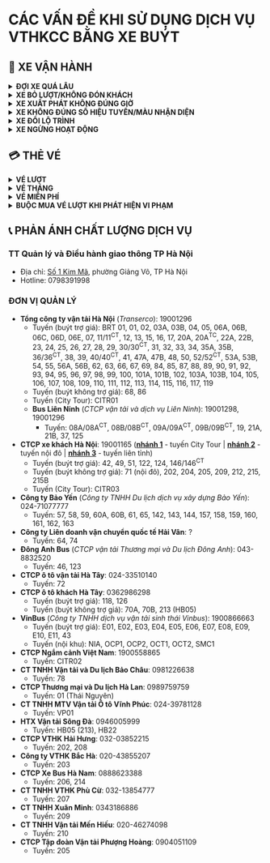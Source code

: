 # CÁC VẤN ĐỀ KHI SỬ DỤNG DỊCH VỤ VTHKCC BẰNG XE BUÝT
## 🚌 XE VẬN HÀNH
<details>
  <summary><b>ĐỢI XE QUÁ LÂU</b></summary>
  <br>
  
Vào các khung giờ cao điểm, do ùn tắc giao thông, việc lưu thông có thể gặp gián đoạn dẫn đến việc xe buýt trễ giờ. Trong một số trường hợp, xe buýt có thể tạm thời đổi lộ trình dẫn đến việc không có xe xuất hiện tại vài điểm dừng, tham khảo ở dưới.
</details>
<details>
  <summary><b>XE BỎ LƯỢT/KHÔNG ĐÓN KHÁCH</b></summary>
  <br>

   - <ins>**Ngoài giờ hoạt động**</ins>: Các xe vận hành theo khung giờ cố định, không đón khách khi chưa đến lượt hoặc đã hết lượt. Các xe ngoài giờ hoạt động thường để LED biểu thị **XE VỀ GARA**/**XE HUY ĐỘNG**/**E00 TUYẾN NGỪNG HOẠT ĐỘNG** hoặc tắt LED và đèn trong xe.<br>
     - Ví dụ:<br>
       - Tuyến A mở bến lúc 5:00, vào lúc 5:30 có xe của tuyến chạy trên đường nhưng không đón khách, đấy là xe di chuyển đến đầu bến để chuẩn bị vận hành.
       - Tuyến A đóng bến lúc 21:00, vào lúc 20:55 có xe của tuyến trả khách tại bến nhưng đi luôn và không đón khách tiếp, đấy là xe đã hết lượt. Lượt chạy 21:00 sẽ do khác đảm nhiệm.<br>
     - Nếu xe buýt đang trong giờ vận hành nhưng không đón khách tại điểm, vui lòng phản ánh với đơn vị quản lý của tuyến hoặc TT Quản lý và Điều hành giao thông TP Hà Nội tại [đây](https://github.com/alisznlong/XeBuytHanoi/blob/main/sub/buyt/VanDe.md#ph%E1%BA%A3n-%C3%A1nh-ch%E1%BA%A5t-l%C6%B0%E1%BB%A3ng-d%E1%BB%8Bch-v%E1%BB%A5).
   - <ins>**Xe hỏng/gặp sự cố**</ins>: Trong trường hợp xe hỏng/gặp sự cố nặng dẫn tới việc không thể tiếp tục vận hành, xe sẽ ngừng đón khách và di chuyển về khu vực sửa chữa của đơn vị quản lý.<br>
   - <ins>**Quá thời gian hoạt động**</ins>: Quá 10 phút kể từ thời điểm đóng bến (*lượt cuối của tuyến*), xe vận hành sẽ không còn được trợ giá. Trong trường hợp xe lượt cuối hoặc cận cuối về bến quá 10 phút của thời gian đóng bến thì xe đó sẽ ngừng đón khách.
     - Ví dụ:<br>
       - Tuyến 22A là một trong những tuyến bị <ins>âm giờ</ins> (*về bến muộn do ùn tắc giao thông*) khá nặng, do đó tuyến thường xuyên bỏ lượt cuối và cận cuối, đặc biệt là lượt từ đầu (B) KĐT Kiến Hưng
   - <ins>**Xe đang được sử dụng với mục đích khác**</ins>: Thực hiện nhiệm vụ thành phố giao, chở cán bộ công nhân viên của đơn vị quản lý,... Các xe đang được sử dụng với mục đích khác thường được tắt LED biểu thị để tránh gây nhầm lẫn cho khách hàng.
</details>
<details>
  <summary><b>XE XUẤT PHÁT KHÔNG ĐÚNG GIỜ</summary></b></summary>
  <br>

  - Xe buýt được phép xuất phát chênh lệch 1-3 phút so với lịch chạy cố định. Để tránh việc nhỡ xe, vui lòng chờ tại đầu bến tối thiểu 3-5 phút trước khi đến lịch chạy.
  - Các xe bị <ins>âm giờ</ins> (*về bến muộn do ùn tắc giao thông*) có thể sẽ đón khách và đi luôn ngay sau khi trả khách tại bến để đảm bảo thời gian vận hành và các lịch chạy kế tiếp được ổn định.
</details>
<details>
  <summary><b>XE KHÔNG ĐÚNG SỐ HIỆU TUYẾN/MÀU NHẬN DIỆN</b></summary>
  <br>

Trong một số trường hợp, tuyến thiếu xe vận hành nhưng không đảm bảo được xe dự phòng, đơn vị vận hành sẽ bổ sung xe từ tuyến khác. Xe bổ sung có thể mang số hiệu tuyến khác hoặc màu nhận diện khác.
</details>
<details>
  <summary><b>XE ĐỔI LỘ TRÌNH</summary></b></summary>
  <br>

   - Ngắn hạn: Trong một số trường hợp nhất định, xe buýt sẽ đổi lộ trình tạm thời để đảm bảo thời gian vận hành và các lịch chạy kế tiếp được ổn định.
     - Ví dụ:<br>
       - Lộ trình bị gián đoạn tạm thời: Thiên tai, tai nạn, sửa chữa ngắn, tắc đường quá lâu,...
       - Phục vụ các sự kiện lớn: Các giải chạy, lễ duyệt binh,...
   - Dài hạn: Trong trường hợp xe buýt phải đổi lộ trình dài hạn, thông tin sẽ được cập nhật diện rộng trên mạng xã hội, trang thông tin của đơn vị quản lý và báo đài.
     - Ví dụ:<br>
       - Lộ trình bị gián đoạn dài ngày: **Đổi lộ trình tạm thời của các tuyến buýt trong thời gian bảo trì cầu Thăng Long** năm 2020<sup>[[link](https://nhandan.vn/dieu-chinh-16-tuyen-xe-buyt-co-lo-trinh-di-qua-cau-thang-long-post607367.html)]</sup>.
</details>
<details>
  <summary><b>XE NGỪNG HOẠT ĐỘNG</summary></b></summary>
  <br>

   - Ngắn hạn: Măc dù các tuyến buýt trợ giá hoạt động liên tục không ngừng nghỉ, nhưng trong một số trường hợp nhất định, các tuyến sẽ phải ngừng hoạt động tạm thời trong thời gian ngắn, từ vài giờ cho đến vài ngày.
     - Ví dụ:<br>
       - Do thiên tai: **Ngừng hoạt động do ảnh hưởng của siêu bão Yagi** năm 2024<sup>[[link](https://thitruongtaichinh.kinhtedothi.vn/tai-chinh/tranh-sieu-bao-yagi-ha-noi-tam-dung-toan-bo-xe-buyt-va-tau-dien-126497.html)]</sup>.
       - Phục vụ các sự kiện lớn: **Phục vụ tổng duyệt Lễ kỉ niệm 80 năm Quốc khánh** năm 2025<sup>[[link](https://laodong.vn/xe/ha-noi-dung-hoat-dong-18-tuyen-dieu-chinh-lo-trinh-91-tuyen-buyt-dip-29-1565496.ldo)]</sup>.
   - Dài hạn: Trong trường hợp xe buýt phải ngừng hoạt động dài hạn, thông tin sẽ được cập nhật diện rộng trên mạng xã hội, trang thông tin của đơn vị quản lý và báo đài.
     - Ví dụ:<br>
       - [**Tuyến 43 tạm dừng hoạt động** năm 2025](https://hanoi.gov.vn/tin-so-nganh/tam-dung-hoat-dong-tuyen-buyt-so-43-tu-1-2-2025-4250106192843602.htm).
</details>

## 💳 THẺ VÉ
<details>
  <summary><b>VÉ LƯỢT</b></summary>
  <br>

  - <ins>**BẢO QUẢN VÉ**</ins>: Khách hàng khi sử dụng vé lượt có trách nhiệm bảo quản vé trong suốt hành trình. Trong trường hợp khách hàng không thể xuất trình vé lượt đã mua khi được nhân viên phục vụ hoặc giám sát yêu cầu kiểm tra, khách hàng sẽ buộc phải mua lại vé lượt.
  - <ins>**NHÂN VIÊN PHỤC VỤ ĐƯA VÉ CŨ**</ins>: NVPV đưa vé cũ (*vé đã bán cho người khác và bị xé sẵn*) được coi là hành vi lậu vé. Vui lòng phản ánh với đơn vị quản lý của tuyến hoặc TT Quản lý và Điều hành giao thông TP Hà Nội tại [đây](https://github.com/alisznlong/XeBuytHanoi/blob/main/sub/buyt/VanDe.md#ph%E1%BA%A3n-%C3%A1nh-ch%E1%BA%A5t-l%C6%B0%E1%BB%A3ng-d%E1%BB%8Bch-v%E1%BB%A5).
</details>
<details>
  <summary><b>VÉ THÁNG</b></summary>
  <br>

   - **THẺ VÉ VẬT LÝ**:
     - <ins>**TỊCH THU THẺ VÉ**</ins>: NVPV có quyền tịch thu vé tháng của khách hàng nếu phát hiện các hành vi:
       - Mượn vé: Sử dụng vé tháng của người khác.
       - Gian lận tem tháng: Khách hàng tiếp tục sử dụng vé tháng mặc dù chưa dán tem tháng hiện tại.
       - Sai tuyến: Khách hàng sử dụng vé đơn tuyến nhưng sử dụng vé tháng trên tuyến khác không được đăng ký.
       - Hết hiệu lực: Học sinh/sinh viên sử dụng vé tháng đã hết niên hạn đăng ký.
         - Ví dụ: Sinh viên A đã tốt nghiệp và hết niên hạn vé tháng vào tháng 1/2020, nhưng đã nhờ người khác mua hộ tem tháng để dán vé và tiếp tục sử dụng sau khi đã hết quyền lợi ưu tiên.
       - Vé giả: Khách hàng sử dụng vé tháng giả mạo để được miễn phí đi buýt.
     - <ins>**TỪ CHỐI SỬ DỤNG**</ins>: NVPV có quyền từ chối sử dụng vé tháng của khách hàng nếu phát hiện các hành vi:
       - Vé quá cũ/biến dạng: Khách hàng sử dụng vé tháng quá cũ, không còn khả năng để nhận dạng thông tin người đăng ký.
   - **THẺ VÉ ẢO/PHI VẬT LÝ**:
     - <ins>**TỪ CHỐI SỬ DỤNG**</ins>: NVPV có quyền từ chối sử dụng vé tháng của khách hàng nếu phát hiện các hành vi:
       - Mượn vé: Sử dụng vé tháng của người khác.
       - Sai hình thức: Khách hàng xuất trình thẻ vé ảo/phi vật lý dưới dạng ảnh chụp lại thay vì qua ứng dụng chính thức.
       - Sai tuyến: Khách hàng sử dụng vé đơn tuyến nhưng sử dụng vé tháng trên tuyến khác không được đăng ký.
       - Vé giả: Khách hàng sử dụng vé tháng giả mạo để được miễn phí đi buýt.
</details>
<details>
  <summary><b>VÉ MIỄN PHÍ</b></summary>
  <br>

   - **THẺ VÉ VẬT LÝ**:
     - <ins>**TỊCH THU THẺ VÉ**</ins>: NVPV có quyền tịch thu vé miễn phí của khách hàng nếu phát hiện các hành vi:
       - Mượn vé: Sử dụng vé tháng của người khác.
       - Hết hiệu lực: Khách hàng sử dụng vé miễn phí đã hết hiệu lực.
       - Vé giả: Khách hàng sử dụng vé tháng giả mạo để được miễn phí đi buýt.
     - <ins>**TỪ CHỐI SỬ DỤNG**</ins>: NVPV có quyền từ chối sử dụng vé tháng của khách hàng nếu phát hiện các hành vi:
       - Vé quá cũ/biến dạng: Khách hàng sử dụng vé miễn phí quá cũ, không còn khả năng để nhận dạng thông tin người đăng ký.
       - Hết hiệu lực: Khách hàng sử dụng vé miễn phí đã hết hiệu lực.
</details>
<details>
  <summary><b>BUỘC MUA VÉ LƯỢT KHI PHÁT HIỆN VI PHẠM</b></summary>

  - NVPV có quyền buộc khách hàng mua vé lượt sau khi phát hiện các hành vi gian lận hoặc vi phạm quy định sử dụng vé nêu trên.
</details>

## 📞 PHẢN ÁNH CHẤT LƯỢNG DỊCH VỤ
### TT Quản lý và Điều hành giao thông TP Hà Nội
- Địa chỉ: [Số 1 Kim Mã](https://maps.app.goo.gl/bqaWxjReobGUdZ2XA), phường Giảng Võ, TP Hà Nội
- Hotline: 0798391998
### ĐƠN VỊ QUẢN LÝ
- **Tổng công ty vận tải Hà Nội** (*Transerco*): 19001296
  - Tuyến (buýt trợ giá): BRT 01, 01, 02, 03A, 03B, 04, 05, 06A, 06B, 06C, 06D, 06E, 07, 11/11<sup>CT</sup>, 12, 13, 15, 16, 17, 20A, 20A<sup>TC</sup>, 22A, 22B, 23, 24, 25, 26, 27, 28, 29, 30/30<sup>CT</sup>, 31, 32, 33, 34, 35A, 35B, 36/36<sup>CT</sup>, 38, 39, 40/40<sup>CT</sup>, 41, 47A, 47B, 48, 50, 52/52<sup>CT</sup>, 53A, 53B, 54, 55, 56A, 56B, 62, 63, 66, 67, 69, 84, 85, 87, 88, 89, 90, 91, 92, 93, 94, 95, 96, 97, 98, 99, 100, 101A, 101B, 102, 103A, 103B, 104, 105, 106, 107, 108, 109, 110, 111, 112, 113, 114, 115, 116, 117, 119
  - Tuyến (buýt không trợ giá): 68, 86
  - Tuyến (City Tour): CITR01
  - **Bus Liên Ninh** (*CTCP vận tải và dịch vụ Liên Ninh*): 19001298, 19001296
    - Tuyến: 08A/08A<sup>CT</sup>, 08B/08B<sup>CT</sup>, 09A/09A<sup>CT</sup>, 09B/09B<sup>CT</sup>, 19, 21A, 21B, 37, 125
- **CTCP xe khách Hà Nội**: 19001165 (<ins>**nhánh 1**</ins> - tuyến City Tour | <ins>**nhánh 2**</ins> - tuyến nội đô | <ins>**nhánh 3**</ins> - tuyến liên tỉnh)
  - Tuyến (buýt trợ giá): 42, 49, 51, 122, 124, 146/146<sup>CT</sup>
  - Tuyến (buýt không trợ giá): 71 (nội đô), 202, 204, 205, 209, 212, 215, 215B
  - Tuyến (City Tour): CITR03
- **Công ty Bảo Yến** (*Công ty TNHH Du lịch dịch vụ xây dựng Bảo Yến*): 024-71077777
  - Tuyến: 57, 58, 59, 60A, 60B, 61, 65, 142, 143, 144, 157, 158, 159, 160, 161, 162, 163
- **Công ty Liên doanh vận chuyển quốc tế Hải Vân**: ?
  - Tuyến: 64, 74
- **Đông Anh Bus** (*CTCP vận tải Thương mại và Du lịch Đông Anh*): 043-8832520
  - Tuyến: 46, 123
- **CTCP ô tô vận tải Hà Tây**: 024-33510140
  - Tuyến: 72
- **CTCP ô tô khách Hà Tây**: 0362986298
  - Tuyến (buýt trợ giá): 118, 126
  - Tuyến (buýt không trợ giá): 70A, 70B, 213 (HB05)
- **VinBus** (*Công ty TNHH dịch vụ vận tải sinh thái Vinbus*): 1900866663
  - Tuyến (buýt trợ giá): E01, E02, E03, E04, E05, E06, E07, E08, E09, E10, E11, 43
  - Tuyến (nội khu): NIA, OCP1, OCP2, OCT1, OCT2, SMC1
- **CTCP Ngắm cảnh Việt Nam**: 1900558865
  - Tuyến: CITR02
- **CT TNHH Vận tải và Du lịch Bảo Châu**: 0981226638
  - Tuyến: 78
- **CTCP Thương mại và Du lịch Hà Lan**: 0989759759
  - Tuyến: 01 (Thái Nguyên)
- **CT TNHH MTV Vận tải Ô tô Vĩnh Phúc**: 024-39781128
  - Tuyến: VP01
- **HTX Vận tải Sông Đà**: 0946005999
  - Tuyến: HB05 (213), HB22
- **CTCP VTHK Hải Hưng**: 032-03852215
  - Tuyến: 202, 208
- **Công ty VTHK Bắc Hà**: 020-43855207
  - Tuyến: 203
- **CTCP Xe Bus Hà Nam**: 0888623388
  - Tuyến: 206, 214
- **CT TNHH VTHK Phù Cừ**: 	032-13854777
  - Tuyến: 207
- **CT TNHH Xuân Minh**: 0343186886
  - Tuyến: 209
- **CT TNHH Vận tải Mến Hiếu**: 020-46274098
  - Tuyến: 210
- **CTCP Tập đoàn Vận tải Phượng Hoàng**: 0904051109
  - Tuyến: 205
